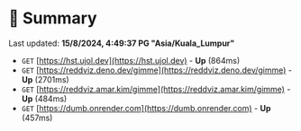 # 📖 Summary
Last updated: **15/8/2024, 4:49:37 PG "Asia/Kuala_Lumpur"**

- `GET` [https://hst.ujol.dev](https://hst.ujol.dev) - **Up** (864ms)
- `GET` [https://reddviz.deno.dev/gimme](https://reddviz.deno.dev/gimme) - **Up** (2701ms)
- `GET` [https://reddviz.amar.kim/gimme](https://reddviz.amar.kim/gimme) - **Up** (484ms)
- `GET` [https://dumb.onrender.com](https://dumb.onrender.com) - **Up** (457ms)
